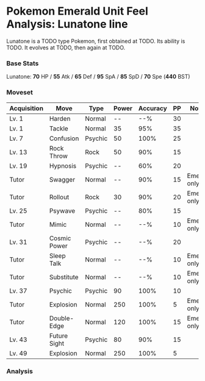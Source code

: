 # Pokemon Emerald Unit Feel Analysis: Lunatone line

Lunatone is a TODO type Pokemon, first obtained at TODO. Its ability is TODO. It evolves at TODO, then again at TODO.

### Base Stats

Lunatone: **70** HP / **55** Atk / **65** Def / **95** SpA / **85** SpD / **70** Spe (**440** BST)

### Moveset

|Acquisition|Move        |Type   |Power|Accuracy|PP |Notes                    |
|---        |---         |---    |---  |---     |---|---                      |
|Lv. 1      |Harden      |Normal |--   |--%     |30 |                         |
|Lv. 1      |Tackle      |Normal |35   |95%     |35 |                         |
|Lv. 7      |Confusion   |Psychic|50   |100%    |25 |                         |
|Lv. 13     |Rock Throw  |Rock   |50   |90%     |15 |                         |
|Lv. 19     |Hypnosis    |Psychic|--   |60%     |20 |                         |
|Tutor      |Swagger     |Normal |--   |90%     |15 |Emerald only             |
|Tutor      |Rollout     |Rock   |30   |90%     |20 |Emerald only             |
|Lv. 25     |Psywave     |Psychic|--   |80%     |15 |                         |
|Tutor      |Mimic       |Normal |--   |--%     |10 |Emerald only             |
|Lv. 31     |Cosmic Power|Psychic|--   |--%     |20 |                         |
|Tutor      |Sleep Talk  |Normal |--   |--%     |10 |Emerald only             |
|Tutor      |Substitute  |Normal |--   |--%     |10 |Emerald only             |
|Lv. 37     |Psychic     |Psychic|90   |100%    |10 |                         |
|Tutor      |Explosion   |Normal |250  |100%    |5  |Emerald only             |
|Tutor      |Double-Edge |Normal |120  |100%    |15 |Emerald only             |
|Lv. 43     |Future Sight|Psychic|80   |90%     |15 |                         |
|Lv. 49     |Explosion   |Normal |250  |100%    |5  |                         |

### Analysis